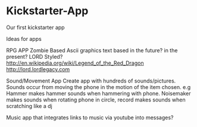 Kickstarter-App
===============

Our first kickstarter app

Ideas for apps

RPG APP
Zombie Based
Ascii graphics
text based
in the future? in the present?
LORD Styled? http://en.wikipedia.org/wiki/Legend_of_the_Red_Dragon
http://lord.lordlegacy.com




Sound/Movement App
Create app with hundreds of sounds/pictures.  Sounds occur from moving the phone in the motion of the item chosen.
e.g Hammer makes hammer sounds when hammering with phone.  Noisemaker makes sounds when rotating phone in circle, record makes sounds when scratching like a dj




Music app that integrates links to music via youtube into messages?






